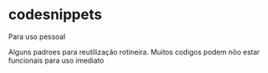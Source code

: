 # codesnippets

Para uso pessoal

  Alguns padroes para reutilização rotineira. Muitos codigos podem nõo estar funcionais para uso imediato

